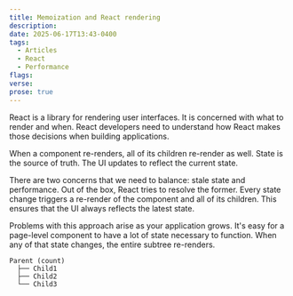 ```yaml
---
title: Memoization and React rendering
description:
date: 2025-06-17T13:43-0400
tags:
  - Articles
  - React
  - Performance
flags:
verse:
prose: true
---
```


React is a library for rendering user interfaces. It is concerned with what to
render and when. React developers need to understand how React makes those
decisions when building applications.

When a component re-renders, all of its children re-render as well. State is the
source of truth. The UI updates to reflect the current state.

There are two concerns that we need to balance: stale state and performance. Out
of the box, React tries to resolve the former. Every state change triggers a
re-render of the component and all of its children. This ensures that the UI
always reflects the latest state.

Problems with this approach arise as your application grows. It's easy for a
page-level component to have a lot of state necessary to function. When any of
that state changes, the entire subtree re-renders.

```
Parent (count)
  ├── Child1
  ├── Child2
  └── Child3
```
